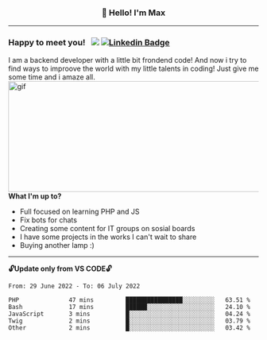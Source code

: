 ### <p align="center">👋 Hello! I'm Max</p>

--------

### Happy to meet you! &nbsp; ![](https://komarev.com/ghpvc/?username=romartiny) [![Linkedin Badge](https://img.shields.io/badge/-LinkedIn-0e76a8?style=flat-square&logo=Linkedin&logoColor=white)](https://www.linkedin.com/in/romartiny/)

I am a backend developer with a little bit frondend code! And now i try to find ways to improove the world with my little talents in coding! Just give me some time and i amaze all.
<img align="right" alt="gif" src="https://64.media.tumblr.com/e1c5da7500447ac51ab1661819d6f4b2/1a4296433cef4166-8b/s1280x1920/b8361cd88301da5372f86efff22d950c16dbed9b.gif" width="530" height="223" />

**What I'm up to?**

- Full focused on learning PHP and JS
- Fix bots for chats
- Creating some content for IT groups on sosial boards
- I have some projects in the works I can't wait to share
- Buying another lamp :) 

-------

**🔓Update only from VS CODE🔓**

<!--START_SECTION:waka-->

```text
From: 29 June 2022 - To: 06 July 2022

PHP              47 mins         ████████████████░░░░░░░░░   63.51 %
Bash             17 mins         ██████░░░░░░░░░░░░░░░░░░░   24.10 %
JavaScript       3 mins          █░░░░░░░░░░░░░░░░░░░░░░░░   04.24 %
Twig             2 mins          █░░░░░░░░░░░░░░░░░░░░░░░░   03.79 %
Other            2 mins          █░░░░░░░░░░░░░░░░░░░░░░░░   03.42 %
```

<!--END_SECTION:waka-->
